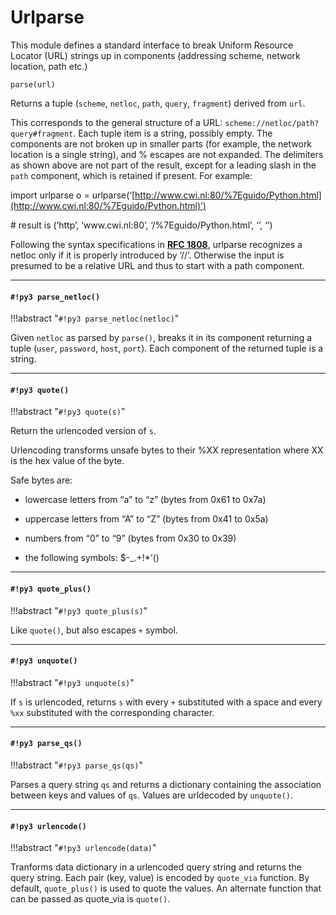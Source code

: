 # Urlparse

This module defines a standard interface to break Uniform Resource Locator (URL)
strings up in components (addressing scheme, network location, path etc.)


`parse(url)`

Returns a tuple (```scheme```, ```netloc```, ```path```, ```query```, ```fragment```) derived from ```url```.

This corresponds to the general structure of a URL: `scheme://netloc/path?query#fragment`.
Each tuple item is a string, possibly empty. The components are not broken up in
smaller parts (for example, the network location is a single string), and %
escapes are not expanded. The delimiters as shown above are not part of the
result, except for a leading slash in the ```path``` component, which is retained if
present.  For example:

import urlparse
o = urlparse(‘[http://www.cwi.nl:80/%7Eguido/Python.html](http://www.cwi.nl:80/%7Eguido/Python.html)’)

<p># result is (‘http’, ‘www.cwi.nl:80’, ‘/%7Eguido/Python.html’, ‘’, ‘’)</p>

Following the syntax specifications in [**RFC 1808**](https://tools.ietf.org/html/rfc1808.html), urlparse recognizes
a netloc only if it is properly introduced by ‘//’.  Otherwise the
input is presumed to be a relative URL and thus to start with
a path component.


---
#### `#!py3 parse_netloc()`

!!!abstract "`#!py3 parse_netloc(netloc)`"

Given ```netloc``` as parsed by `parse()`, breaks it in its component returning a tuple (```user```, ```password```, ```host```, ```port```).
Each component of the returned tuple is a string.


---
#### `#!py3 quote()`

!!!abstract "`#!py3 quote(s)`"

Return the urlencoded version of ```s```.

Urlencoding transforms unsafe bytes to their %XX representation where XX is the hex value of the byte.

Safe bytes are:


* lowercase letters from “a” to “z” (bytes from 0x61 to 0x7a)


* uppercase letters from “A” to “Z” (bytes from 0x41 to 0x5a)


* numbers from “0” to “9” (bytes from 0x30 to 0x39)


* the following symbols: $-_.+!\*’()


---
#### `#!py3 quote_plus()`

!!!abstract "`#!py3 quote_plus(s)`"

Like `quote()`, but also escapes `+` symbol.


---
#### `#!py3 unquote()`

!!!abstract "`#!py3 unquote(s)`"

If ```s``` is urlencoded, returns ```s``` with every `+` substituted with a space and every `%xx` substituted with the corresponding character.


---
#### `#!py3 parse_qs()`

!!!abstract "`#!py3 parse_qs(qs)`"

Parses a query string ```qs``` and returns a dictionary containing the association between keys and values of ```qs```.
Values are urldecoded by `unquote()`.


---
#### `#!py3 urlencode()`

!!!abstract "`#!py3 urlencode(data)`"

Tranforms data dictionary in a urlencoded query string and returns the query string.
Each pair (key, value) is encoded by ```quote_via``` function.
By default, `quote_plus()` is used to quote the values.
An alternate function that can be passed as quote_via is `quote()`.
<!--stackedit_data:
eyJoaXN0b3J5IjpbMTg0MTM0MTQyNl19
-->